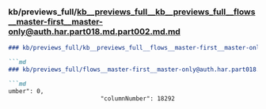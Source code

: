 ### kb/previews_full/kb__previews_full__kb__previews_full__flows__master-first__master-only@auth.har.part018.md.part002.md.md

```md
### kb/previews_full/kb__previews_full__flows__master-first__master-only@auth.har.part018.md.part002.md

```md
### kb/previews_full/flows__master-first__master-only@auth.har.part018.md (part 002)

```md
umber": 0,
                          "columnNumber": 18292
     
```

```

```

```
